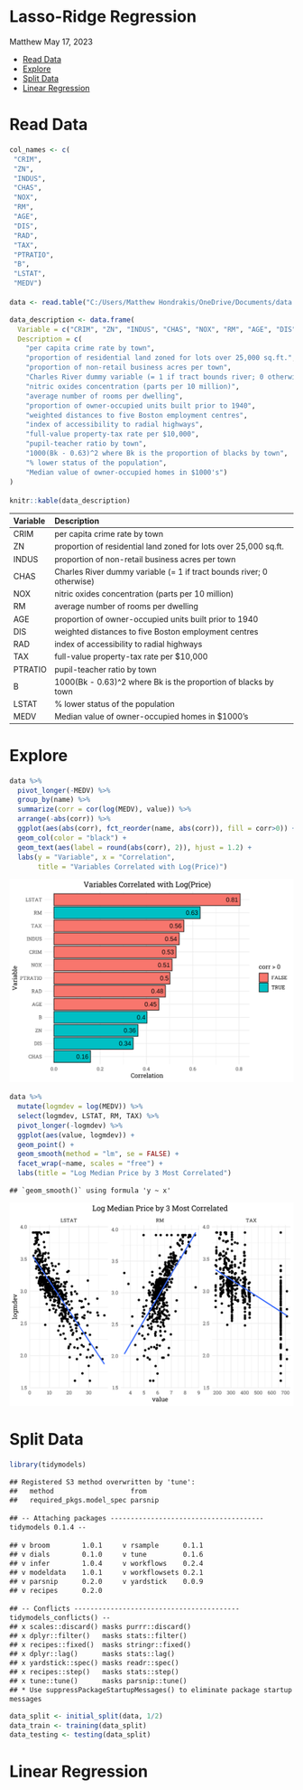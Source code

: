 Lasso-Ridge Regression
================
Matthew
May 17, 2023

- <a href="#read-data" id="toc-read-data">Read Data</a>
- <a href="#explore" id="toc-explore">Explore</a>
- <a href="#split-data" id="toc-split-data">Split Data</a>
- <a href="#linear-regression" id="toc-linear-regression">Linear
  Regression</a>

# Read Data

``` r
col_names <- c(
 "CRIM", 
 "ZN", 
 "INDUS",
 "CHAS",
 "NOX",
 "RM",
 "AGE",
 "DIS",
 "RAD",
 "TAX",
 "PTRATIO",
 "B",
 "LSTAT",
 "MEDV")

data <- read.table("C:/Users/Matthew Hondrakis/OneDrive/Documents/data.txt", col.names = col_names)
```

``` r
data_description <- data.frame(
  Variable = c("CRIM", "ZN", "INDUS", "CHAS", "NOX", "RM", "AGE", "DIS", "RAD", "TAX", "PTRATIO", "B", "LSTAT", "MEDV"),
  Description = c(
    "per capita crime rate by town",
    "proportion of residential land zoned for lots over 25,000 sq.ft.",
    "proportion of non-retail business acres per town",
    "Charles River dummy variable (= 1 if tract bounds river; 0 otherwise)",
    "nitric oxides concentration (parts per 10 million)",
    "average number of rooms per dwelling",
    "proportion of owner-occupied units built prior to 1940",
    "weighted distances to five Boston employment centres",
    "index of accessibility to radial highways",
    "full-value property-tax rate per $10,000",
    "pupil-teacher ratio by town",
    "1000(Bk - 0.63)^2 where Bk is the proportion of blacks by town",
    "% lower status of the population",
    "Median value of owner-occupied homes in $1000's")
)

knitr::kable(data_description)
```

| Variable | Description                                                           |
|:---------|:----------------------------------------------------------------------|
| CRIM     | per capita crime rate by town                                         |
| ZN       | proportion of residential land zoned for lots over 25,000 sq.ft.      |
| INDUS    | proportion of non-retail business acres per town                      |
| CHAS     | Charles River dummy variable (= 1 if tract bounds river; 0 otherwise) |
| NOX      | nitric oxides concentration (parts per 10 million)                    |
| RM       | average number of rooms per dwelling                                  |
| AGE      | proportion of owner-occupied units built prior to 1940                |
| DIS      | weighted distances to five Boston employment centres                  |
| RAD      | index of accessibility to radial highways                             |
| TAX      | full-value property-tax rate per \$10,000                             |
| PTRATIO  | pupil-teacher ratio by town                                           |
| B        | 1000(Bk - 0.63)^2 where Bk is the proportion of blacks by town        |
| LSTAT    | % lower status of the population                                      |
| MEDV     | Median value of owner-occupied homes in \$1000’s                      |

# Explore

``` r
data %>% 
  pivot_longer(-MEDV) %>% 
  group_by(name) %>% 
  summarize(corr = cor(log(MEDV), value)) %>% 
  arrange(-abs(corr)) %>% 
  ggplot(aes(abs(corr), fct_reorder(name, abs(corr)), fill = corr>0)) +
  geom_col(color = "black") +
  geom_text(aes(label = round(abs(corr), 2)), hjust = 1.2) +
  labs(y = "Variable", x = "Correlation",
       title = "Variables Correlated with Log(Price)")
```

![](Lasso-Ridge-Regression_files/figure-gfm/unnamed-chunk-3-1.png)<!-- -->

``` r
data %>% 
  mutate(logmdev = log(MEDV)) %>% 
  select(logmdev, LSTAT, RM, TAX) %>% 
  pivot_longer(-logmdev) %>% 
  ggplot(aes(value, logmdev)) + 
  geom_point() +
  geom_smooth(method = "lm", se = FALSE) +
  facet_wrap(~name, scales = "free") +
  labs(title = "Log Median Price by 3 Most Correlated") 
```

    ## `geom_smooth()` using formula 'y ~ x'

![](Lasso-Ridge-Regression_files/figure-gfm/unnamed-chunk-4-1.png)<!-- -->

# Split Data

``` r
library(tidymodels)
```

    ## Registered S3 method overwritten by 'tune':
    ##   method                   from   
    ##   required_pkgs.model_spec parsnip

    ## -- Attaching packages -------------------------------------- tidymodels 0.1.4 --

    ## v broom        1.0.1     v rsample      0.1.1
    ## v dials        0.1.0     v tune         0.1.6
    ## v infer        1.0.4     v workflows    0.2.4
    ## v modeldata    1.0.1     v workflowsets 0.2.1
    ## v parsnip      0.2.0     v yardstick    0.0.9
    ## v recipes      0.2.0

    ## -- Conflicts ----------------------------------------- tidymodels_conflicts() --
    ## x scales::discard() masks purrr::discard()
    ## x dplyr::filter()   masks stats::filter()
    ## x recipes::fixed()  masks stringr::fixed()
    ## x dplyr::lag()      masks stats::lag()
    ## x yardstick::spec() masks readr::spec()
    ## x recipes::step()   masks stats::step()
    ## x tune::tune()      masks parsnip::tune()
    ## * Use suppressPackageStartupMessages() to eliminate package startup messages

``` r
data_split <- initial_split(data, 1/2)
data_train <- training(data_split)
data_testing <- testing(data_split)
```

# Linear Regression
